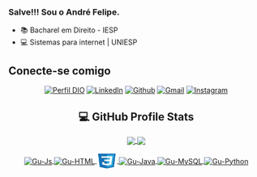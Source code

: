 ### Salve!!! Sou o André Felipe.

- 📚 Bacharel em Direito - IESP
- 💻 Sistemas para internet | UNIESP

## Conecte-se comigo
<div align="center">

[![Perfil DIO](https://img.shields.io/badge/-Meu%20Perfil%20na%20DIO-333333?style=for-the-badge&logo=gitbook&logoColor=white)](https://www.dio.me/users/andrefelipealexandre96)
[![LinkedIn](https://img.shields.io/badge/LinkedIn-333333?style=for-the-badge&logo=linkedin&logoColor=white)](https://www.linkedin.com/in/andré-felipe-alexandre-5161ba251/)
[![Github](https://img.shields.io/badge/Github-333333?style=for-the-badge&logo=Github&logoColor=white)](https://github.com/andrefsa10)
[![Gmail](https://img.shields.io/badge/Gmail-333333?style=for-the-badge&logo=gmail&logoColor=white)](mailto:andrefelipealexandre96@gmail.com)
[![Instagram](https://img.shields.io/badge/-Instagram-333333?style=for-the-badge&logo=instagram&logoColor=white)](https://www.instagram.com/0pripyat/)
</div>

<h2 align="center">💻 GitHub Profile Stats</h3>

<div align="center">
  <a href="https://github.com/andrefsa10">
  <img align="center" height="180em" src="https://github-readme-stats.vercel.app/api?username=andrefsa10&show_icons=true&theme=tokyonight&include_all_commits=true&count_private=true"/>
  <img align="center" height="180em" src="https://github-readme-stats.vercel.app/api/top-langs/?username=andrefsa10&layout=compact&langs_count=7&theme=tokyonight"/>
</div>
<div align="center" style="display: inline_block"><br>
  <img align="center" alt="Gu-Js" height="30" width="40" src="https://cdn.jsdelivr.net/gh/devicons/devicon/icons/javascript/javascript-original.svg">
    <img align="center" alt="Gu-HTML" height="30" width="40" src="https://cdn.jsdelivr.net/gh/devicons/devicon/icons/html5/html5-original.svg">
    <img align="center" alt="Gu-CSS" height="30" width="40" src="https://raw.githubusercontent.com/devicons/devicon/master/icons/css3/css3-original.svg">
    <img align="center" alt="Gu-Java"  height="30" width="40" src="https://cdn.jsdelivr.net/gh/devicons/devicon/icons/java/java-original.svg">
    <img align="center" alt="Gu-MySQL"  height="30" width="40" src="https://cdn.jsdelivr.net/gh/devicons/devicon/icons/mysql/mysql-original-wordmark.svg">
    <img align="center" alt="Gu-Python" height="30" width="40" src="https://cdn.jsdelivr.net/gh/devicons/devicon/icons/python/python-original.svg">
</div>

